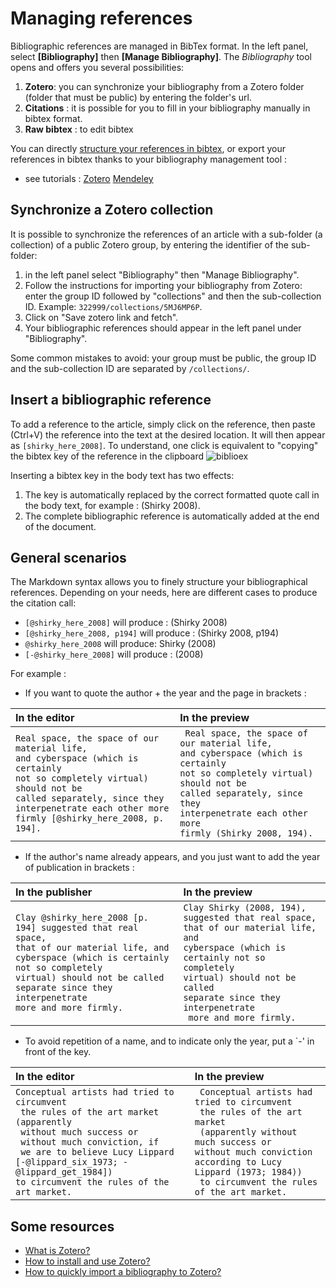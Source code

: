 # Managing references

Bibliographic references are managed in BibTex format. In the left panel, select **[Bibliography]** then **[Manage Bibliography]**. The *Bibliography* tool opens and offers you several possibilities:

1. **Zotero**: you can synchronize your bibliography from a Zotero folder (folder that must be public) by entering the folder's url.
2. **Citations** : it is possible for you to fill in your bibliography manually in bibtex format.
3. **Raw bibtex** : to edit bibtex

You can directly [structure your references in bibtex](http://www.andy-roberts.net/writing/latex/bibliographies), or export your references in bibtex thanks to your bibliography management tool :

- see tutorials : <a class="btn btn-info" href="http://archive.sens-public.org/IMG/pdf/Utiliser_Zotero.pdf" role="button">Zotero</a> <a class="btn btn-info" href="https://libguides.usask.ca/c.php?g=218034&p=1446316" role="button">Mendeley</a>

## Synchronize a Zotero collection

It is possible to synchronize the references of an article with a sub-folder (a collection) of a public Zotero group, by entering the identifier of the sub-folder:

1. in the left panel select "Bibliography" then "Manage Bibliography".
2. Follow the instructions for importing your bibliography from Zotero: enter the group ID followed by "collections" and then the sub-collection ID. Example: `322999/collections/5MJ6MP6P`.
3. Click on "Save zotero link and fetch".
4. Your bibliographic references should appear in the left panel under "Bibliography".

Some common mistakes to avoid: your group must be public, the group ID and the sub-collection ID are separated by `/collections/`.

## Insert a bibliographic reference

To add a reference to the article, simply click on the reference, then paste (Ctrl+V) the reference into the text at the desired location. It will then appear as `[shirky_here_2008]`. To understand, one click is equivalent to "copying" the bibtex key of the reference in the clipboard ![biblioex](/uploads/images/biblioex.png)

Inserting a bibtex key in the body text has two effects:

1. The key is automatically replaced by the correct formatted quote call in the body text, for example : (Shirky 2008).
2. The complete bibliographic reference is automatically added at the end of the document.

## General scenarios

The Markdown syntax allows you to finely structure your bibliographical references. Depending on your needs, here are different cases to produce the citation call:
- `[@shirky_here_2008]` will produce : (Shirky 2008)
- `[@shirky_here_2008, p194]` will produce : (Shirky 2008, p194)
- `@shirky_here_2008` will produce: Shirky (2008)
- `[-@shirky_here_2008]` will produce : (2008)

For example :

- If you want to quote the author + the year and the page in brackets :

| In the editor | In the preview|
|:--|:--|
|`Real space, the space of our material life, `<br/>`and cyberspace (which is certainly `<br/>`not so completely virtual) should not be `<br/>`called separately, since they `<br/>`interpenetrate each other more `<br/>`firmly [@shirky_here_2008, p. 194]. `|` Real space, the space of our material life,`<br/>` and cyberspace (which is certainly `<br/>`not so completely virtual) should not be `<br/>`called separately, since they `<br/>`interpenetrate each other more `<br/>`firmly (Shirky 2008, 194).`|

- If the author's name already appears, and you just want to add the year of publication in brackets :

|In the publisher | In the preview|
|:--|:--|
|`Clay @shirky_here_2008 [p. 194] suggested that real space,`<br/>` that of our material life, and `<br/>`cyberspace (which is certainly not so completely `<br/>`virtual) should not be called `<br/>`separate since they interpenetrate `<br/>` more and more firmly. ` | `Clay Shirky (2008, 194), suggested that real space, `<br/>`that of our material life, and `<br/>`cyberspace (which is certainly not so completely `<br/>`virtual) should not be called `<br/>`separate since they interpenetrate `<br/>` more and more firmly.`|

- To avoid repetition of a name, and to indicate only the year, put a `-' in front of the key.


|In the editor | In the preview|
|:--|:--|
|`Conceptual artists had tried to circumvent`<br/>` the rules of the art market (apparently`<br/>` without much success or`<br/>` without much conviction, if`<br/>` we are to believe Lucy Lippard [-@lippard_six_1973; -@lippard_get_1984])`<br/>` to circumvent the rules of the art market. ` | ` Conceptual artists had tried to circumvent`<br/>` the rules of the art market`<br/>` (apparently without much success or`<br/>` without much conviction according to Lucy Lippard (1973; 1984)) `<br/>` to circumvent the rules of the art market.`|

## Some resources

- [What is Zotero?](http://editorialisation.org/ediwiki/index.php?title=Zotero)
- [How to install and use Zotero?](https://bib.umontreal.ca/citer/logiciels-bibliographiques/zotero/installer)
- [How to quickly import a bibliography to Zotero?](https://bib.umontreal.ca/citer/logiciels-bibliographiques/zotero/installer#h5o-13)
